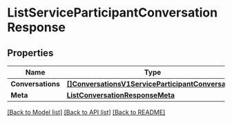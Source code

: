 # ListServiceParticipantConversationResponse

## Properties

Name | Type | Description | Notes
------------ | ------------- | ------------- | -------------
**Conversations** | [**[]ConversationsV1ServiceParticipantConversation**](ConversationsV1ServiceParticipantConversation.md) |  |[optional] 
**Meta** | [**ListConversationResponseMeta**](ListConversationResponseMeta.md) |  |[optional] 

[[Back to Model list]](../README.md#documentation-for-models) [[Back to API list]](../README.md#documentation-for-api-endpoints) [[Back to README]](../README.md)


